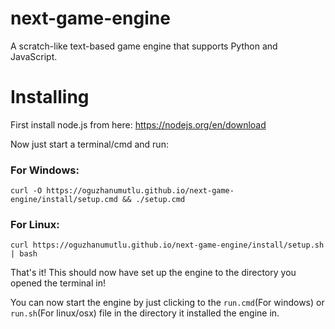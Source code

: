 # next-game-engine

A scratch-like text-based game engine that supports Python and JavaScript.

# Installing

First install node.js from here: https://nodejs.org/en/download

Now just start a terminal/cmd and run:

### For Windows:

```shell
curl -O https://oguzhanumutlu.github.io/next-game-engine/install/setup.cmd && ./setup.cmd
```

### For Linux:

```shell
curl https://oguzhanumutlu.github.io/next-game-engine/install/setup.sh | bash
```

That's it! This should now have set up the engine to the directory you
opened the terminal in!

You can now start the engine by just clicking to the `run.cmd`(For windows)
or `run.sh`(For linux/osx) file in the directory it installed the engine in.